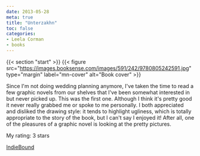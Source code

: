 ```yaml
---
date: 2013-05-28
meta: true
title: "Unterzakhn"
toc: false
categories:
- Leela Corman
- books
---
```


{{< section "start" >}}
{{< figure src="https://images.booksense.com/images/591/242/9780805242591.jpg" type="margin" label="mn-cover" alt="Book cover" >}}

Since I'm not doing wedding planning anymore, I've taken the time to read a few graphic novels from our shelves that I've been somewhat interested in but never picked up. This was the first one. Although I think it's pretty good it never really grabbed me or spoke to me personally. I both appreciated and disliked the drawing style: it tends to highlight ugliness, which is totally appropriate to the story of the book, but I can't say I enjoyed it! After all, one of the pleasures of a graphic novel is looking at the pretty pictures.

My rating: 3 stars  

[IndieBound](https://www.indiebound.org/book/9780805242591)
